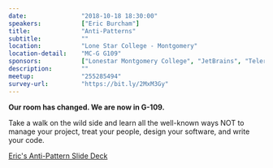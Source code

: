 ```yaml
---
date:               "2018-10-18 18:30:00"
speakers:           ["Eric Burcham"]
title:              "Anti-Patterns"
subtitle:           ""
location:           "Lone Star College - Montgomery"
location-detail:    "MC-G G109"
sponsors:           ["Lonestar Montgomery College", "JetBrains", "Telerik"]
description:        ""
meetup:             "255285494"
survey-url:         "https://bit.ly/2MxM3Gy"
---
```


**Our room has changed. We are now in G-109.**

Take a walk on the wild side and learn all the well-known ways NOT to manage your project, treat your people, design your software, and write your code.

[Eric's Anti-Pattern Slide Deck](https://github.com/NHDNUG/anti-patterns)